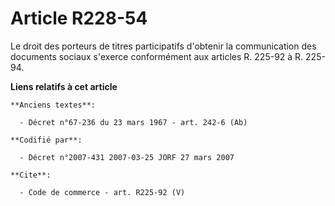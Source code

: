 # Article R228-54

Le droit des porteurs de titres participatifs d'obtenir la communication des documents sociaux s'exerce conformément aux
articles R. 225-92 à R. 225-94.

**Liens relatifs à cet article**

	**Anciens textes**:

	  - Décret n°67-236 du 23 mars 1967 - art. 242-6 (Ab)

	**Codifié par**:

	  - Décret n°2007-431 2007-03-25 JORF 27 mars 2007

	**Cite**:

	  - Code de commerce - art. R225-92 (V)
